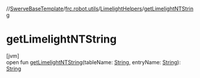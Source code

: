//[SwerveBaseTemplate](../../../index.md)/[frc.robot.utils](../index.md)/[LimelightHelpers](index.md)/[getLimelightNTString](get-limelight-n-t-string.md)

# getLimelightNTString

[jvm]\
open fun [getLimelightNTString](get-limelight-n-t-string.md)(tableName: [String](https://docs.oracle.com/javase/8/docs/api/java/lang/String.html), entryName: [String](https://docs.oracle.com/javase/8/docs/api/java/lang/String.html)): [String](https://docs.oracle.com/javase/8/docs/api/java/lang/String.html)
